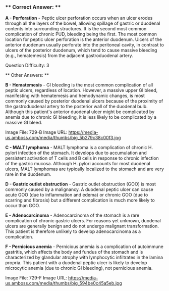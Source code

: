 ### ** Correct Answer: **

**A - Perforation** - Peptic ulcer perforation occurs when an ulcer erodes through all the layers of the bowel, allowing spillage of gastric or duodenal contents into surrounding structures. It is the second most common complication of chronic PUD, bleeding being the first. The most common location for peptic ulcer perforation is the anterior duodenum. Ulcers of the anterior duodenum usually perforate into the peritoneal cavity, in contrast to ulcers of the posterior duodenum, which tend to cause massive bleeding (e.g., hematemesis) from the adjacent gastroduodenal artery.

Question Difficulty: 3

** Other Answers: **

**B - Hematemesis** - GI bleeding is the most common complication of all peptic ulcers, regardless of location. However, a massive upper GI bleed, manifesting with hematemesis and hemodynamic changes, is most commonly caused by posterior duodenal ulcers because of the proximity of the gastroduodenal artery to the posterior wall of the duodenal bulb. Although this patient's anterior duodenal ulcer might be complicated by anemia due to chronic GI bleeding, it is less likely to be complicated by a massive GI bleed.

Image File: 729-B
Image URL: https://media-us.amboss.com/media/thumbs/big_5b279c38c00f3.jpg

**C - MALT lymphoma** - MALT lymphoma is a complication of chronic H. pylori infection of the stomach. It develops due to accumulation and persistent activation of T cells and B cells in response to chronic infection of the gastric mucosa. Although H. pylori accounts for most duodenal ulcers, MALT lymphomas are typically localized to the stomach and are very rare in the duodenum.

**D - Gastric outlet obstruction** - Gastric outlet obstruction (GOO) is most commonly caused by a malignancy. A duodenal peptic ulcer can cause acute GOO (due to inflammation and edema) or chronic GOO (due to scarring and fibrosis) but a different complication is much more likely to occur than GOO.

**E - Adenocarcinoma** - Adenocarcinoma of the stomach is a rare complication of chronic gastric ulcers. For reasons yet unknown, duodenal ulcers are generally benign and do not undergo malignant transformation. This patient is therefore unlikely to develop adenocarcinoma as a complication.

**F - Pernicious anemia** - Pernicious anemia is a complication of autoimmune gastritis, which affects the body and fundus of the stomach and is characterized by glandular atrophy with lymphocytic infiltrates in the lamina propria. This patient with a duodenal peptic ulcer is likely to develop microcytic anemia (due to chronic GI bleeding), not pernicious anemia.

Image File: 729-F
Image URL: https://media-us.amboss.com/media/thumbs/big_594be0c45a5eb.jpg


